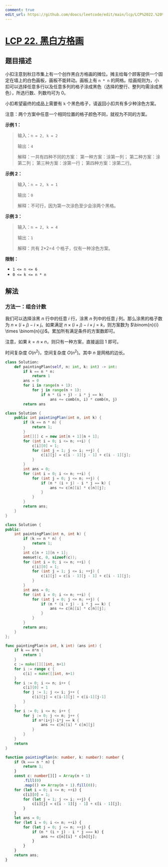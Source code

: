 ```yaml
---
comment: true
edit_url: https://github.com/doocs/leetcode/edit/main/lcp/LCP%2022.%20%E9%BB%91%E7%99%BD%E6%96%B9%E6%A0%BC%E7%94%BB/README.md
---
```


# [LCP 22. 黑白方格画](https://leetcode.cn/problems/ccw6C7)

## 题目描述

<!-- 这里写题目描述 -->

小扣注意到秋日市集上有一个创作黑白方格画的摊位。摊主给每个顾客提供一个固定在墙上的白色画板，画板不能转动。画板上有 `n * n` 的网格。绘画规则为，小扣可以选择任意多行以及任意多列的格子涂成黑色（选择的整行、整列均需涂成黑色），所选行数、列数均可为 0。

小扣希望最终的成品上需要有 `k` 个黑色格子，请返回小扣共有多少种涂色方案。

注意：两个方案中任意一个相同位置的格子颜色不同，就视为不同的方案。

**示例 1：**

> 输入：`n = 2, k = 2`
>
> 输出：`4`
>
> 解释：一共有四种不同的方案：
> 第一种方案：涂第一列；
> 第二种方案：涂第二列；
> 第三种方案：涂第一行；
> 第四种方案：涂第二行。

**示例 2：**

> 输入：`n = 2, k = 1`
>
> 输出：`0`
>
> 解释：不可行，因为第一次涂色至少会涂两个黑格。

**示例 3：**

> 输入：`n = 2, k = 4`
>
> 输出：`1`
>
> 解释：共有 2\*2=4 个格子，仅有一种涂色方案。

**限制：**

-   `1 <= n <= 6`
-   `0 <= k <= n * n`

## 解法

### 方法一：组合计数

我们可以选择涂黑 $n$ 行中的任意 $i$ 行，涂黑 $n$ 列中的任意 $j$ 列。那么涂黑的格子数为 $n \times (i + j) - i \times j$。如果满足 $n \times (i + j) - i \times j = k$，则方案数为 $\binom{n}{i} \times \binom{n}{j}$。累加所有满足条件的方案数即可。

注意，如果 $k = n \times n$，则只有一种方案，直接返回 $1$ 即可。

时间复杂度 $O(n^2)$，空间复杂度 $O(n^2)$。其中 $n$ 是网格的边长。

<!-- tabs:start -->

```python
class Solution:
    def paintingPlan(self, n: int, k: int) -> int:
        if k == n * n:
            return 1
        ans = 0
        for i in range(n + 1):
            for j in range(n + 1):
                if n * (i + j) - i * j == k:
                    ans += comb(n, i) * comb(n, j)
        return ans
```

```java
class Solution {
    public int paintingPlan(int n, int k) {
        if (k == n * n) {
            return 1;
        }
        int[][] c = new int[n + 1][n + 1];
        for (int i = 0; i <= n; ++i) {
            c[i][0] = 1;
            for (int j = 1; j <= i; ++j) {
                c[i][j] = c[i - 1][j - 1] + c[i - 1][j];
            }
        }
        int ans = 0;
        for (int i = 0; i <= n; ++i) {
            for (int j = 0; j <= n; ++j) {
                if (n * (i + j) - i * j == k) {
                    ans += c[n][i] * c[n][j];
                }
            }
        }
        return ans;
    }
}
```

```cpp
class Solution {
public:
    int paintingPlan(int n, int k) {
        if (k == n * n) {
            return 1;
        }
        int c[n + 1][n + 1];
        memset(c, 0, sizeof(c));
        for (int i = 0; i <= n; ++i) {
            c[i][0] = 1;
            for (int j = 1; j <= i; ++j) {
                c[i][j] = c[i - 1][j - 1] + c[i - 1][j];
            }
        }
        int ans = 0;
        for (int i = 0; i <= n; ++i) {
            for (int j = 0; j <= n; ++j) {
                if (n * (i + j) - i * j == k) {
                    ans += c[n][i] * c[n][j];
                }
            }
        }
        return ans;
    }
};
```

```go
func paintingPlan(n int, k int) (ans int) {
	if k == n*n {
		return 1
	}
	c := make([][]int, n+1)
	for i := range c {
		c[i] = make([]int, n+1)
	}
	for i := 0; i <= n; i++ {
		c[i][0] = 1
		for j := 1; j <= i; j++ {
			c[i][j] = c[i-1][j] + c[i-1][j-1]
		}
	}
	for i := 0; i <= n; i++ {
		for j := 0; j <= n; j++ {
			if n*(i+j)-i*j == k {
				ans += c[n][i] * c[n][j]
			}
		}
	}
	return
}
```

```ts
function paintingPlan(n: number, k: number): number {
    if (k === n * n) {
        return 1;
    }
    const c: number[][] = Array(n + 1)
        .fill(0)
        .map(() => Array(n + 1).fill(0));
    for (let i = 0; i <= n; ++i) {
        c[i][0] = 1;
        for (let j = 1; j <= i; ++j) {
            c[i][j] = c[i - 1][j - 1] + c[i - 1][j];
        }
    }
    let ans = 0;
    for (let i = 0; i <= n; ++i) {
        for (let j = 0; j <= n; ++j) {
            if (n * (i + j) - i * j === k) {
                ans += c[n][i] * c[n][j];
            }
        }
    }
    return ans;
}
```

<!-- tabs:end -->

<!-- end -->

